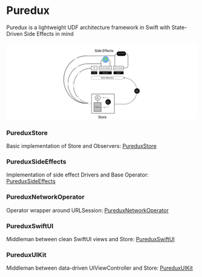 # Puredux

Puredux is a lightweight UDF architecture framework in Swift with State-Driven Side Effects in mind

<p align="center">
  <img src="Scheme.svg?raw=true" alt="Sublime's custom image"/>
</p>

### PureduxStore

Basic implementation of Store and Observers: [PureduxStore](https://github.com/KazaiMazai/PureduxStore)

### PureduxSideEffects 

Implementation of side effect Drivers and Base Operator: [PureduxSideEffects](https://github.com/KazaiMazai/PureduxSideEffects)

### PureduxNetworkOperator

Operator wrapper around URLSession: [PureduxNetworkOperator](https://github.com/KazaiMazai/PureduxNetworkOperator)

### PureduxSwiftUI

Middleman between clean SwiftUI views and Store: [PureduxSwiftUI](https://github.com/KazaiMazai/PureduxSwiftUI)

### PureduxUIKit 

Middleman between data-driven UIViewController and Store: [PureduxUIKit](https://github.com/KazaiMazai/PureduxUIKit)
